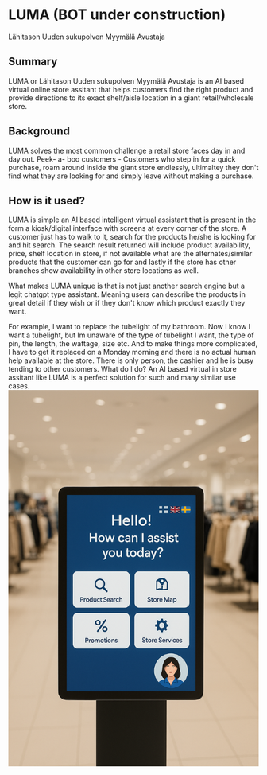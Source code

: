 # LUMA (BOT under construction)
Lähitason Uuden sukupolven Myymälä Avustaja

## Summary

LUMA or Lähitason Uuden sukupolven Myymälä Avustaja is an AI based virtual online store assitant that helps customers find the right product and provide directions to its exact shelf/aisle location in a giant retail/wholesale store. 

## Background

LUMA solves the most common challenge a retail store faces day in and day out. Peek- a- boo customers - Customers who step in for a quick purchase, roam around inside the giant store endlessly, ultimaltey they don't find what they are looking for and simply leave without making a purchase. 


## How is it used?

LUMA is simple an AI based intelligent virtual assistant that is present in the form a kiosk/digital interface with screens at every corner of the store. A customer just has to walk to it, search for the products he/she is looking for and hit search.  The search result returned will include product availability, price, shelf location in store, if not available what are the alternates/similar products that the customer can go for and lastly if the store has other branches show availability in other store locations as well.

What makes LUMA unique is that is not just another search engine but a legit chatgpt type assistant. Meaning users can describe the products in great detail if they wish or if they don't know which product exactly they want. 

For example, I want to replace the tubelight of my bathroom. Now I know I want a tubelight, but Im unaware of the type of tubelight I want, the type of pin, the length, the wattage, size etc. And to make things more complicated, I have to get it replaced on a Monday morning and there is no actual human help available at the store. There is only person, the cashier and he is busy tending to other customers. What do I do? An AI based virtual in store assitant like LUMA is a perfect solution for such and many similar use cases.
![Store Assistant](https://github.com/itzmechandanone/LUMA/blob/main/LUMA%201.png)
